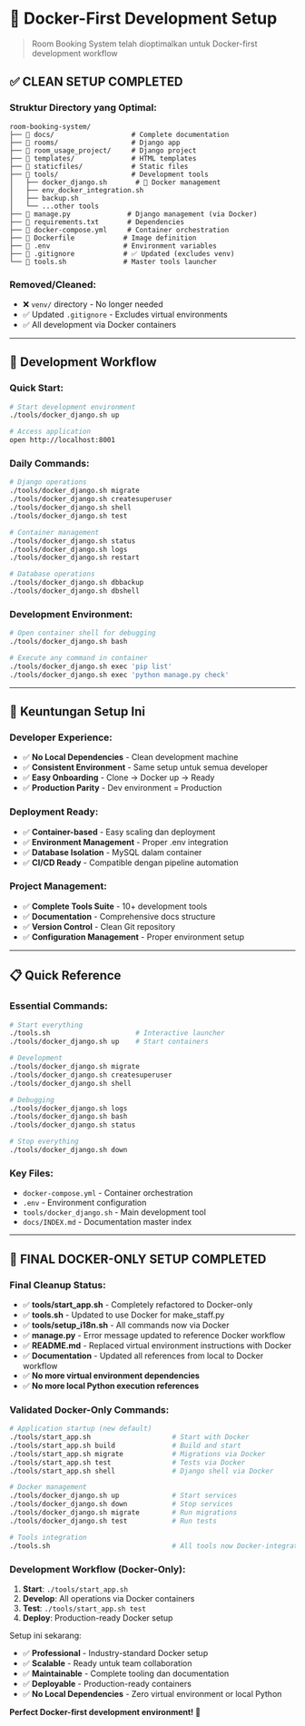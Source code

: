 # 🐳 Docker-First Development Setup

> Room Booking System telah dioptimalkan untuk Docker-first development workflow

## ✅ **CLEAN SETUP COMPLETED**

### **Struktur Directory yang Optimal:**
```
room-booking-system/
├── 📁 docs/                   # Complete documentation
├── 📁 rooms/                  # Django app
├── 📁 room_usage_project/     # Django project  
├── 📁 templates/              # HTML templates
├── 📁 staticfiles/            # Static files
├── 📁 tools/                  # Development tools
│   ├── docker_django.sh       # 🐳 Docker management
│   ├── env_docker_integration.sh
│   ├── backup.sh
│   └── ...other tools
├── 📄 manage.py              # Django management (via Docker)
├── 📄 requirements.txt       # Dependencies
├── 📄 docker-compose.yml     # Container orchestration
├── 📄 Dockerfile            # Image definition
├── 📄 .env                  # Environment variables
├── 📄 .gitignore            # ✅ Updated (excludes venv)
└── 📄 tools.sh              # Master tools launcher
```

### **Removed/Cleaned:**
- ❌ `venv/` directory - No longer needed
- ✅ Updated `.gitignore` - Excludes virtual environments
- ✅ All development via Docker containers

---

## 🚀 **Development Workflow**

### **Quick Start:**
```bash
# Start development environment
./tools/docker_django.sh up

# Access application
open http://localhost:8001
```

### **Daily Commands:**
```bash
# Django operations
./tools/docker_django.sh migrate
./tools/docker_django.sh createsuperuser
./tools/docker_django.sh shell
./tools/docker_django.sh test

# Container management
./tools/docker_django.sh status
./tools/docker_django.sh logs
./tools/docker_django.sh restart

# Database operations
./tools/docker_django.sh dbbackup
./tools/docker_django.sh dbshell
```

### **Development Environment:**
```bash
# Open container shell for debugging
./tools/docker_django.sh bash

# Execute any command in container
./tools/docker_django.sh exec 'pip list'
./tools/docker_django.sh exec 'python manage.py check'
```

---

## 🎯 **Keuntungan Setup Ini**

### **Developer Experience:**
- ✅ **No Local Dependencies** - Clean development machine
- ✅ **Consistent Environment** - Same setup untuk semua developer
- ✅ **Easy Onboarding** - Clone → Docker up → Ready
- ✅ **Production Parity** - Dev environment = Production

### **Deployment Ready:**
- ✅ **Container-based** - Easy scaling dan deployment
- ✅ **Environment Management** - Proper .env integration
- ✅ **Database Isolation** - MySQL dalam container
- ✅ **CI/CD Ready** - Compatible dengan pipeline automation

### **Project Management:**
- ✅ **Complete Tools Suite** - 10+ development tools
- ✅ **Documentation** - Comprehensive docs structure
- ✅ **Version Control** - Clean Git repository
- ✅ **Configuration Management** - Proper environment setup

---

## 📋 **Quick Reference**

### **Essential Commands:**
```bash
# Start everything
./tools.sh                     # Interactive launcher
./tools/docker_django.sh up    # Start containers

# Development
./tools/docker_django.sh migrate
./tools/docker_django.sh createsuperuser
./tools/docker_django.sh shell

# Debugging
./tools/docker_django.sh logs
./tools/docker_django.sh bash
./tools/docker_django.sh status

# Stop everything
./tools/docker_django.sh down
```

### **Key Files:**
- `docker-compose.yml` - Container orchestration
- `.env` - Environment configuration
- `tools/docker_django.sh` - Main development tool
- `docs/INDEX.md` - Documentation master index

---

## 🎉 **FINAL DOCKER-ONLY SETUP COMPLETED**

### **Final Cleanup Status:**
- ✅ **tools/start_app.sh** - Completely refactored to Docker-only
- ✅ **tools.sh** - Updated to use Docker for make_staff.py
- ✅ **tools/setup_i18n.sh** - All commands now via Docker
- ✅ **manage.py** - Error message updated to reference Docker workflow
- ✅ **README.md** - Replaced virtual environment instructions with Docker
- ✅ **Documentation** - Updated all references from local to Docker workflow
- ✅ **No more virtual environment dependencies**
- ✅ **No more local Python execution references**

### **Validated Docker-Only Commands:**
```bash
# Application startup (new default)
./tools/start_app.sh                    # Start with Docker
./tools/start_app.sh build              # Build and start
./tools/start_app.sh migrate            # Migrations via Docker
./tools/start_app.sh test               # Tests via Docker
./tools/start_app.sh shell              # Django shell via Docker

# Docker management
./tools/docker_django.sh up             # Start services
./tools/docker_django.sh down           # Stop services
./tools/docker_django.sh migrate        # Run migrations
./tools/docker_django.sh test           # Run tests

# Tools integration
./tools.sh                              # All tools now Docker-integrated
```

### **Development Workflow (Docker-Only):**
1. **Start**: `./tools/start_app.sh`
2. **Develop**: All operations via Docker containers
3. **Test**: `./tools/start_app.sh test`
4. **Deploy**: Production-ready Docker setup

Setup ini sekarang:
- ✅ **Professional** - Industry-standard Docker setup
- ✅ **Scalable** - Ready untuk team collaboration  
- ✅ **Maintainable** - Complete tooling dan documentation
- ✅ **Deployable** - Production-ready containers
- ✅ **No Local Dependencies** - Zero virtual environment or local Python

**Perfect Docker-first development environment! 🚀**
